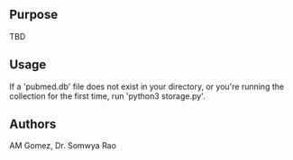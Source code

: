 ## Purpose
TBD
## Usage
If a 'pubmed.db' file does not exist in your directory, or you're running the collection for the first time, run 'python3 storage.py'.
## Authors
AM Gomez, Dr. Somwya Rao